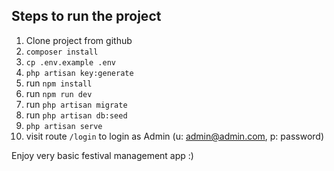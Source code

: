 ## Steps to run the project

1. Clone project from github
2. `composer install`
3. `cp .env.example .env`
4. `php artisan key:generate`
5. run `npm install`
6. run `npm run dev`
7. run `php artisan migrate`
8. run `php artisan db:seed`
9. `php artisan serve`
10. visit route `/login` to login as Admin (u: admin@admin.com, p: password)

Enjoy very basic festival management app :)
